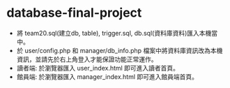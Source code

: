 # database-final-project

* 將 team20.sql(建立db, table), trigger.sql, db.sql(資料庫資料)匯入本機當中。
* 於 user/config.php 和 manager/db_info.php 檔案中將資料庫資訊改為本機資訊，並請先於右上角登入才能保證功能正常運作。
* 讀者端: 於瀏覽器匯入 user_index.html 即可進入讀者首頁。
* 館員端: 於瀏覽器匯入 manager_index.html 即可進入館員端首頁。
